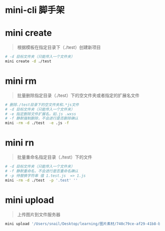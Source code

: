 # mini-cli 脚手架

# mini create
> 根据模板在指定目录下（./test）创建新项目
 ```bash
# -d 目标文件夹（只能传入一个文件夹）
mini create -d ./test
```
# mini rm
> 批量删除指定目录（./test）下的空文件夹或者指定的扩展名文件
```bash
# 删除./test目录下的空文件夹和.*js文件
# -d 目标文件夹（只能传入一个文件夹）
# -e 指定删除文件扩展名，如.js .wxss
# -f 静默强制删除，不会进行是否删除确认
mini -rm -d ./test  -e .js -f
```

# mini rn
> 批量重命名指定目录（./test）下的文件
```bash
# -d 目标文件夹（只能传入一个文件夹）
# -f 静默重命名，不会进行是否重命名确认
# -p 待替换字符串 值 1.test.js  => 1.js
mini -rm -d ./test  -p '.test' ''
```

# mini upload
> 上传图片到文件服务器
```bash
mini upload '/Users/snail/Desktop/learning/图片素材/740c79ce-af29-41b8-b78d-5f49c96e38c4.jpg' '/Users/snail/Desktop/learning/图片素材/00874a5e-0df2-446b-8f69-a30eb7d88ee8.png'
```
